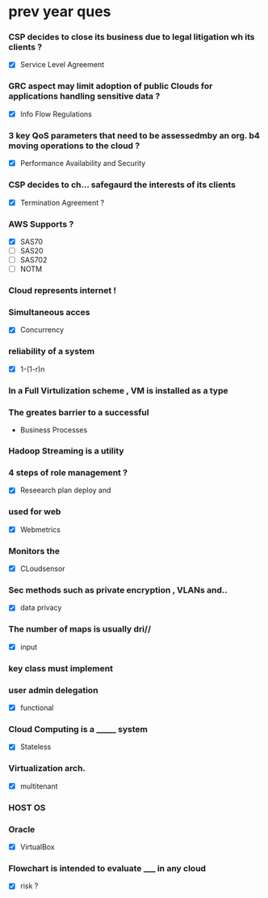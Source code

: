 # prev year ques
### CSP decides to close its business due to legal litigation wh its clients ?
- [x] Service Level Agreement
### GRC aspect may limit adoption of public Clouds for applications handling sensitive data ?
- [x] Info Flow Regulations
### 3 key QoS parameters that need to be assessedmby an org. b4 moving operations to the cloud ?
- [x] Performance Availability and Security
### CSP decides to ch... safegaurd the interests of its clients
- [x] Termination Agreement ?
### AWS Supports ?
- [x] SAS70
- [ ] SAS20
- [ ] SAS702
- [ ] NOTM
### Cloud represents internet !
### Simultaneous acces
- [x] Concurrency 
### reliability of a system 
- [x] 1-(1-r)n
### In a Full Virtulization scheme , VM is installed as a type
### The greates barrier to a successful 
- Business Processes
### Hadoop Streaming is a utility 
### 4 steps of role management ?
- [x] Reseearch plan deploy and
### used for web
- [x] Webmetrics
### Monitors the
- [x] CLoudsensor
### Sec methods such as private encryption , VLANs and..
- [x] data privacy
### The number of maps is usually dri//
- [x] input
### key class must implement 
### user admin delegation
- [x] functional
### Cloud Computing is a _____ system
- [x] Stateless
### Virtualization arch.
- [x] multitenant
### HOST OS
### Oracle
- [x] VirtualBox
### Flowchart is intended to evaluate ___ in any cloud
- [x] risk ? 


